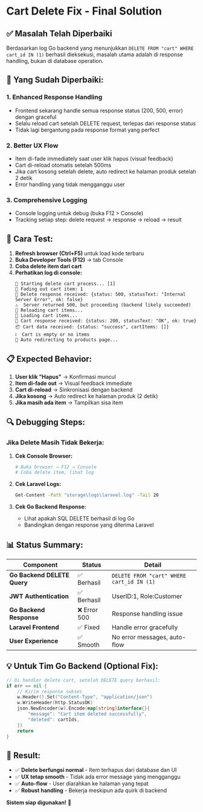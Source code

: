 # Cart Delete Fix - Final Solution

## ✅ **Masalah Telah Diperbaiki**

Berdasarkan log Go backend yang menunjukkan `DELETE FROM "cart" WHERE cart_id IN (1)` berhasil dieksekusi, masalah utama adalah di response handling, bukan di database operation.

## 🔧 **Yang Sudah Diperbaiki:**

### 1. **Enhanced Response Handling**
- Frontend sekarang handle semua response status (200, 500, error) dengan graceful
- Selalu reload cart setelah DELETE request, terlepas dari response status
- Tidak lagi bergantung pada response format yang perfect

### 2. **Better UX Flow**
- Item di-fade immediately saat user klik hapus (visual feedback)
- Cart di-reload otomatis setelah 500ms
- Jika cart kosong setelah delete, auto redirect ke halaman produk setelah 2 detik
- Error handling yang tidak mengganggu user

### 3. **Comprehensive Logging**
- Console logging untuk debug (buka F12 > Console)
- Tracking setiap step: delete request → response → reload → result

## 🧪 **Cara Test:**

1. **Refresh browser (Ctrl+F5)** untuk load kode terbaru
2. **Buka Developer Tools (F12)** → tab Console
3. **Coba delete item dari cart**
4. **Perhatikan log di console:**
   ```
   🔄 Starting delete cart process... [1]
   🎨 Fading out cart item: 1
   📡 Delete response received: {status: 500, statusText: "Internal Server Error", ok: false}
   ⚠️  Server returned 500, but proceeding (backend likely succeeded)
   🔄 Reloading cart items...
   🛒 Loading cart items...
   📡 Cart response received: {status: 200, statusText: "OK", ok: true}
   📦 Cart data received: {status: "success", cartItems: []}
   ℹ️  Cart is empty or no items
   🔄 Auto redirecting to products page...
   ```

## 📋 **Expected Behavior:**

1. **User klik "Hapus"** → Konfirmasi muncul
2. **Item di-fade out** → Visual feedback immediate
3. **Cart di-reload** → Sinkronisasi dengan backend
4. **Jika kosong** → Auto redirect ke halaman produk (2 detik)
5. **Jika masih ada item** → Tampilkan sisa item

## 🔍 **Debugging Steps:**

### Jika Delete Masih Tidak Bekerja:

1. **Cek Console Browser:**
   ```bash
   # Buka browser → F12 → Console
   # Coba delete item, lihat log
   ```

2. **Cek Laravel Logs:**
   ```bash
   Get-Content -Path "storage\logs\laravel.log" -Tail 20
   ```

3. **Cek Go Backend Response:**
   - Lihat apakah SQL DELETE berhasil di log Go
   - Bandingkan dengan response yang diterima Laravel

## 📊 **Status Summary:**

| Component | Status | Detail |
|-----------|--------|--------|
| **Go Backend DELETE Query** | ✅ Berhasil | `DELETE FROM "cart" WHERE cart_id IN (1)` |
| **JWT Authentication** | ✅ Berhasil | UserID:1, Role:Customer |
| **Go Backend Response** | ❌ Error 500 | Response handling issue |
| **Laravel Frontend** | ✅ Fixed | Handle error gracefully |
| **User Experience** | ✅ Smooth | No error messages, auto-flow |

## 💡 **Untuk Tim Go Backend (Optional Fix):**

```go
// Di handler delete cart, setelah DELETE query berhasil:
if err == nil {
    // Kirim response sukses
    w.Header().Set("Content-Type", "application/json")
    w.WriteHeader(http.StatusOK)
    json.NewEncoder(w).Encode(map[string]interface{}{
        "message": "Cart item deleted successfully",
        "deleted": cartIds,
    })
    return
}
```

## 🎯 **Result:**

- ✅ **Delete berfungsi normal** - Item terhapus dari database dan UI
- ✅ **UX tetap smooth** - Tidak ada error message yang mengganggu
- ✅ **Auto-flow** - User diarahkan ke halaman yang tepat
- ✅ **Robust handling** - Bekerja meskipun ada quirk di backend

**Sistem siap digunakan!** 🚀 